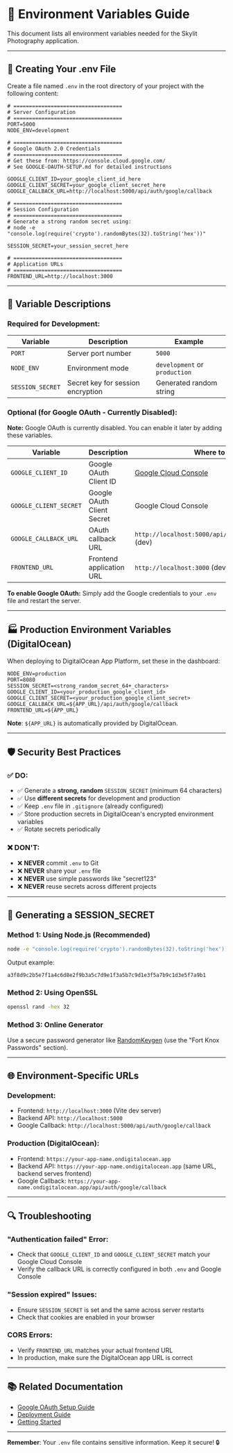 # 🔐 Environment Variables Guide

This document lists all environment variables needed for the Skylit Photography application.

---

## 📝 Creating Your .env File

Create a file named `.env` in the root directory of your project with the following content:

```env
# ===================================
# Server Configuration
# ===================================
PORT=5000
NODE_ENV=development

# ===================================
# Google OAuth 2.0 Credentials
# ===================================
# Get these from: https://console.cloud.google.com/
# See GOOGLE-OAUTH-SETUP.md for detailed instructions

GOOGLE_CLIENT_ID=your_google_client_id_here
GOOGLE_CLIENT_SECRET=your_google_client_secret_here
GOOGLE_CALLBACK_URL=http://localhost:5000/api/auth/google/callback

# ===================================
# Session Configuration
# ===================================
# Generate a strong random secret using:
# node -e "console.log(require('crypto').randomBytes(32).toString('hex'))"

SESSION_SECRET=your_session_secret_here

# ===================================
# Application URLs
# ===================================
FRONTEND_URL=http://localhost:3000
```

---

## 🔑 Variable Descriptions

### Required for Development:

| Variable | Description | Example |
|----------|-------------|---------|
| `PORT` | Server port number | `5000` |
| `NODE_ENV` | Environment mode | `development` or `production` |
| `SESSION_SECRET` | Secret key for session encryption | Generated random string |

### Optional (for Google OAuth - Currently Disabled):

**Note:** Google OAuth is currently disabled. You can enable it later by adding these variables.

| Variable | Description | Where to Get |
|----------|-------------|--------------|
| `GOOGLE_CLIENT_ID` | Google OAuth Client ID | [Google Cloud Console](https://console.cloud.google.com/) |
| `GOOGLE_CLIENT_SECRET` | Google OAuth Client Secret | Google Cloud Console |
| `GOOGLE_CALLBACK_URL` | OAuth callback URL | `http://localhost:5000/api/auth/google/callback` (dev) |
| `FRONTEND_URL` | Frontend application URL | `http://localhost:3000` (dev) |

**To enable Google OAuth:** Simply add the Google credentials to your `.env` file and restart the server.

---

## 🏭 Production Environment Variables (DigitalOcean)

When deploying to DigitalOcean App Platform, set these in the dashboard:

```env
NODE_ENV=production
PORT=8080
SESSION_SECRET=<strong_random_secret_64+_characters>
GOOGLE_CLIENT_ID=<your_production_google_client_id>
GOOGLE_CLIENT_SECRET=<your_production_google_client_secret>
GOOGLE_CALLBACK_URL=${APP_URL}/api/auth/google/callback
FRONTEND_URL=${APP_URL}
```

**Note**: `${APP_URL}` is automatically provided by DigitalOcean.

---

## 🛡️ Security Best Practices

### ✅ DO:
- ✅ Generate a **strong, random** `SESSION_SECRET` (minimum 64 characters)
- ✅ Use **different secrets** for development and production
- ✅ Keep `.env` file in `.gitignore` (already configured)
- ✅ Store production secrets in DigitalOcean's encrypted environment variables
- ✅ Rotate secrets periodically

### ❌ DON'T:
- ❌ **NEVER** commit `.env` to Git
- ❌ **NEVER** share your `.env` file
- ❌ **NEVER** use simple passwords like "secret123"
- ❌ **NEVER** reuse secrets across different projects

---

## 🔄 Generating a SESSION_SECRET

### Method 1: Using Node.js (Recommended)

```bash
node -e "console.log(require('crypto').randomBytes(32).toString('hex'))"
```

Output example:
```
a3f8d9c2b5e7f1a4c6d8e2f9b3a5c7d9e1f3a5b7c9d1e3f5a7b9c1d3e5f7a9b1
```

### Method 2: Using OpenSSL

```bash
openssl rand -hex 32
```

### Method 3: Online Generator

Use a secure password generator like [RandomKeygen](https://randomkeygen.com/) (use the "Fort Knox Passwords" section).

---

## 🌐 Environment-Specific URLs

### Development:
- Frontend: `http://localhost:3000` (Vite dev server)
- Backend API: `http://localhost:5000`
- Google Callback: `http://localhost:5000/api/auth/google/callback`

### Production (DigitalOcean):
- Frontend: `https://your-app-name.ondigitalocean.app`
- Backend API: `https://your-app-name.ondigitalocean.app` (same URL, backend serves frontend)
- Google Callback: `https://your-app-name.ondigitalocean.app/api/auth/google/callback`

---

## 🔍 Troubleshooting

### "Authentication failed" Error:
- Check that `GOOGLE_CLIENT_ID` and `GOOGLE_CLIENT_SECRET` match your Google Cloud Console
- Verify the callback URL is correctly configured in both `.env` and Google Console

### "Session expired" Issues:
- Ensure `SESSION_SECRET` is set and the same across server restarts
- Check that cookies are enabled in your browser

### CORS Errors:
- Verify `FRONTEND_URL` matches your actual frontend URL
- In production, make sure the DigitalOcean app URL is correct

---

## 📚 Related Documentation

- [Google OAuth Setup Guide](./GOOGLE-OAUTH-SETUP.md)
- [Deployment Guide](./DEPLOYMENT-GUIDE.md)
- [Getting Started](./GETTING-STARTED.md)

---

**Remember**: Your `.env` file contains sensitive information. Keep it secure! 🔒

